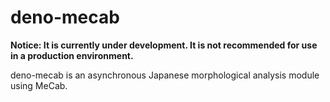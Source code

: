 # deno-mecab

**Notice: It is currently under development. It is not recommended for use in a production environment.**

deno-mecab is an asynchronous Japanese morphological analysis module using MeCab.
